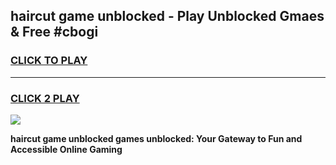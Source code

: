 
## haircut game unblocked - Play Unblocked Gmaes & Free #cbogi
<h3>
<a href="https://news.freeplayer.one?title=haircut_game_unblocked&ref=03M">CLICK TO PLAY</a></h3>
<hr>

<h3>
<a href="https://news.freeplayer.one?title=haircut_game_unblocked&ref=03M">CLICK 2 PLAY</a>
  
</h3>

<a href="https://news.freeplayer.one?title=haircut_game_unblocked&ref=03M"><img src="https://clearcache.store/games.png"></a>


**haircut game unblocked games unblocked: Your Gateway to Fun and Accessible Online Gaming**
